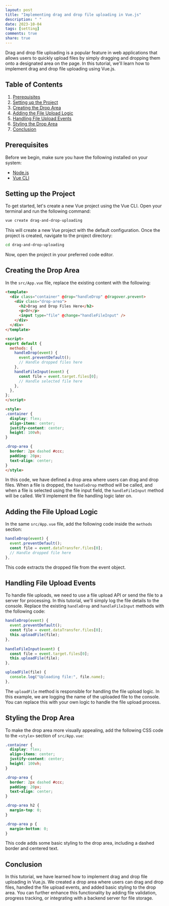 ```yaml
---
layout: post
title: "Implementing drag and drop file uploading in Vue.js"
description: " "
date: 2023-10-04
tags: [setting]
comments: true
share: true
---
```


Drag and drop file uploading is a popular feature in web applications that allows users to quickly upload files by simply dragging and dropping them onto a designated area on the page. In this tutorial, we'll learn how to implement drag and drop file uploading using Vue.js.

## Table of Contents
1. [Prerequisites](#prerequisites)
2. [Setting up the Project](#setting-up-the-project)
3. [Creating the Drop Area](#creating-the-drop-area)
4. [Adding the File Upload Logic](#adding-the-file-upload-logic)
5. [Handling File Upload Events](#handling-file-upload-events)
6. [Styling the Drop Area](#styling-the-drop-area)
7. [Conclusion](#conclusion)

## Prerequisites
Before we begin, make sure you have the following installed on your system:
- [Node.js](https://nodejs.org/en/)
- [Vue CLI](https://cli.vuejs.org/)

## Setting up the Project
To get started, let's create a new Vue project using the Vue CLI. Open your terminal and run the following command:

```bash
vue create drag-and-drop-uploading
```

This will create a new Vue project with the default configuration. Once the project is created, navigate to the project directory:

```bash
cd drag-and-drop-uploading
```

Now, open the project in your preferred code editor.

## Creating the Drop Area
In the `src/App.vue` file, replace the existing content with the following:

```html
<template>
  <div class="container" @drop="handleDrop" @dragover.prevent>
    <div class="drop-area">
      <h2>Drag and Drop Files Here</h2>
      <p>Or</p>
      <input type="file" @change="handleFileInput" />
    </div>
  </div>
</template>

<script>
export default {
  methods: {
    handleDrop(event) {
      event.preventDefault();
      // Handle dropped files here
    },
    handleFileInput(event) {
      const file = event.target.files[0];
      // Handle selected file here
    },
  },
};
</script>

<style>
.container {
  display: flex;
  align-items: center;
  justify-content: center;
  height: 100vh;
}

.drop-area {
  border: 2px dashed #ccc;
  padding: 20px;
  text-align: center;
}
</style>
```

In this code, we have defined a drop area where users can drag and drop files. When a file is dropped, the `handleDrop` method will be called, and when a file is selected using the file input field, the `handleFileInput` method will be called. We'll implement the file handling logic later on.

## Adding the File Upload Logic
In the same `src/App.vue` file, add the following code inside the `methods` section:

```javascript
handleDrop(event) {
  event.preventDefault();
  const file = event.dataTransfer.files[0];
  // Handle dropped file here
},
```

This code extracts the dropped file from the event object.

## Handling File Upload Events
To handle file uploads, we need to use a file upload API or send the file to a server for processing. In this tutorial, we'll simply log the file details to the console. Replace the existing `handleDrop` and `handleFileInput` methods with the following code:

```javascript
handleDrop(event) {
  event.preventDefault();
  const file = event.dataTransfer.files[0];
  this.uploadFile(file);
},
  
handleFileInput(event) {
  const file = event.target.files[0];
  this.uploadFile(file);
},

uploadFile(file) {
  console.log("Uploading file:", file.name);
},
```

The `uploadFile` method is responsible for handling the file upload logic. In this example, we are logging the name of the uploaded file to the console. You can replace this with your own logic to handle the file upload process.

## Styling the Drop Area
To make the drop area more visually appealing, add the following CSS code to the `<style>` section of `src/App.vue`:

```css
.container {
  display: flex;
  align-items: center;
  justify-content: center;
  height: 100vh;
}

.drop-area {
  border: 2px dashed #ccc;
  padding: 20px;
  text-align: center;
}

.drop-area h2 {
  margin-top: 0;
}

.drop-area p {
  margin-bottom: 0;
}
```

This code adds some basic styling to the drop area, including a dashed border and centered text.

## Conclusion
In this tutorial, we have learned how to implement drag and drop file uploading in Vue.js. We created a drop area where users can drag and drop files, handled the file upload events, and added basic styling to the drop area. You can further enhance this functionality by adding file validation, progress tracking, or integrating with a backend server for file storage.